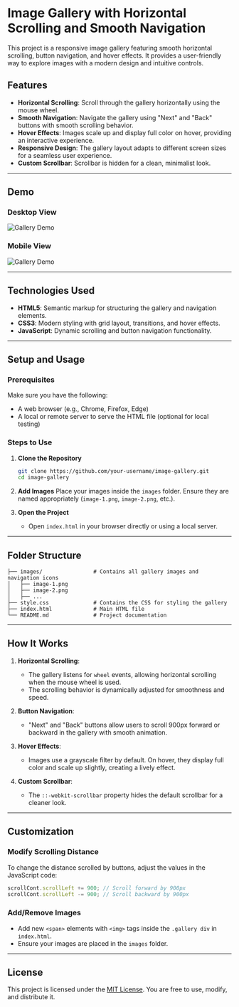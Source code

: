 # Image Gallery with Horizontal Scrolling and Smooth Navigation

This project is a responsive image gallery featuring smooth horizontal scrolling, button navigation, and hover effects. It provides a user-friendly way to explore images with a modern design and intuitive controls.

## Features

- **Horizontal Scrolling**: Scroll through the gallery horizontally using the mouse wheel.
- **Smooth Navigation**: Navigate the gallery using "Next" and "Back" buttons with smooth scrolling behavior.
- **Hover Effects**: Images scale up and display full color on hover, providing an interactive experience.
- **Responsive Design**: The gallery layout adapts to different screen sizes for a seamless user experience.
- **Custom Scrollbar**: Scrollbar is hidden for a clean, minimalist look.

---

## Demo

### **Desktop View**
![Gallery Demo](demo-desktop.png)

### **Mobile View**
![Gallery Demo](demo-mobile.png)

---

## Technologies Used

- **HTML5**: Semantic markup for structuring the gallery and navigation elements.
- **CSS3**: Modern styling with grid layout, transitions, and hover effects.
- **JavaScript**: Dynamic scrolling and button navigation functionality.

---

## Setup and Usage

### Prerequisites
Make sure you have the following:
- A web browser (e.g., Chrome, Firefox, Edge)
- A local or remote server to serve the HTML file (optional for local testing)

### Steps to Use
1. **Clone the Repository**
   ```bash
   git clone https://github.com/your-username/image-gallery.git
   cd image-gallery
   ```

2. **Add Images**
   Place your images inside the `images` folder. Ensure they are named appropriately (`image-1.png`, `image-2.png`, etc.).

3. **Open the Project**
   - Open `index.html` in your browser directly or using a local server.

---

## Folder Structure

```plaintext
├── images/                # Contains all gallery images and navigation icons
│   ├── image-1.png
│   ├── image-2.png
│   ├── ...
├── style.css              # Contains the CSS for styling the gallery
├── index.html             # Main HTML file
└── README.md              # Project documentation
```

---

## How It Works

1. **Horizontal Scrolling**: 
   - The gallery listens for `wheel` events, allowing horizontal scrolling when the mouse wheel is used. 
   - The scrolling behavior is dynamically adjusted for smoothness and speed.

2. **Button Navigation**:
   - "Next" and "Back" buttons allow users to scroll 900px forward or backward in the gallery with smooth animation.

3. **Hover Effects**:
   - Images use a grayscale filter by default. On hover, they display full color and scale up slightly, creating a lively effect.

4. **Custom Scrollbar**:
   - The `::-webkit-scrollbar` property hides the default scrollbar for a cleaner look.

---

## Customization

### Modify Scrolling Distance
To change the distance scrolled by buttons, adjust the values in the JavaScript code:
```javascript
scrollCont.scrollLeft += 900; // Scroll forward by 900px
scrollCont.scrollLeft -= 900; // Scroll backward by 900px
```

### Add/Remove Images
- Add new `<span>` elements with `<img>` tags inside the `.gallery div` in `index.html`.
- Ensure your images are placed in the `images` folder.

---

## License

This project is licensed under the [MIT License](LICENSE). You are free to use, modify, and distribute it.
